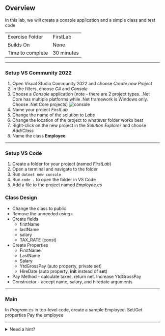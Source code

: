 ﻿## Overview
In this lab, we will create a console application and a simple class and test code 

| | |
| --------- | --------------------------- |
| Exercise Folder | FirstLab |
| Builds On | None |
| Time to complete | 30 minutes

---
### Setup VS Community 2022

1. Open Visual Studio Community 2022 and choose *Create new Project* 
1. In the filters, choose *C#* and *Console*
1. Choose a *Console* application (note - there are 2 project types. .Net Core has multiple platforms while .Net framework is Windows only.  Choose .Net Core projects)  ![console](/api/User/Image/2)
1. Name your project *FirstLab*
1. Change the name of the solution to *Labs*
1. Change the location of the project to whatever folder works best
1. Right-click on the new project in the *Solution Explorer* and choose *Add/Class*
1. Name the class **Employee**
---

### Setup VS Code
1. Create a folder for your project (named *FirstLab*)
1. Open a terminal and navigate to the folder
1. Run `dotnet new console`
1. Run `code .` to open the folder in VS Code
1. Add a file to the project named *Employee.cs*


### Class Design
 
- Change the class to public
- Remove the unneeded *usings*
- Create fields
    - firstName
    - lastName
    - salary
    - TAX_RATE  (const)
- Create Properties
    - FirstName
    - LastName
    - Salary
    - YtdGrossPay (auto property, private set)
    - HireDate (auto property, **init** instead of **set**)
- Pay Method - calculate taxes, return net.  Increase YtdGrossPay
- Constructor - accept name, salary, and hiredate arguments
---
### Main
In *Program.cs* in top-level code, create a sample Employee.
Set/Get properties
Pay the employee

---

<details>
<summary>Need a hint?</summary>

```c#

*Employee.cs*
```c#
namespace FirstLab
{
    public class Employee
    {
        private const double TAX_RATE = .0765;
        private string firstName = "";
        private string lastName = "";
        private double salary = 0;

        public Employee(string firstName, string lastName, double salary, DateTime hireDate)
        {
            FirstName = firstName;
            LastName = lastName;
            Salary = salary;
            YtdGrossPay = 0;
            HireDate = hireDate;
        }
        public string FirstName
        {
            get { return firstName; }
            set { firstName = value; }
        }
        public string LastName
        {
            get { return lastName; }
            set { lastName = value; }
        }

        public double Salary
        {
            get { return salary; }
            set { salary = value; }
        }
        public double YtdGrossPay
        {
            get; private set;
        }
        public DateTime HireDate { get; init; }

        public double Pay()
        {
            YtdGrossPay += Salary;
            return Salary - Salary * TAX_RATE;
        }
    }
}
```
*Program.cs*
```c#
Employee e = new("Hank", "Hill", 200, DateTime.Today);

e.Pay();
e.Pay();

Console.WriteLine("{0} has made {1:c} so far this year",
    e.FirstName, e.YtdGrossPay);
```
</details>
